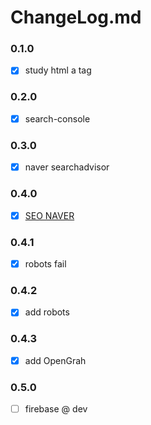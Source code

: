 # ChangeLog.md

### 0.1.0
- [x] study html a tag

### 0.2.0
- [x] search-console

### 0.3.0
- [x] naver searchadvisor

### 0.4.0
- [x] [SEO NAVER](https://github.com/ldh0308/ldh0308.github.io/issues/6)

### 0.4.1
- [x] robots  fail

### 0.4.2
- [x] add robots

### 0.4.3
- [x] add OpenGrah

### 0.5.0
- [ ] firebase @ dev
